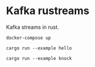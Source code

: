 # Kafka rustreams

Kafka streams in rust.

`docker-compose up`

`cargo run --example hello`

`cargo run --example knock`
